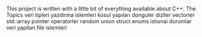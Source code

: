 This project is written with a little bit of everything available about C++.
The Topics 
    veri tipleri
    yazdirma islemleri
    kosul yapıları
    donguler
    diziler
    vectorler
    std::array
    pointer
    operatorler
    random
    union
    struct
    enums
    istisnai durumlar 
    veri yapilari 
    file islemleri

